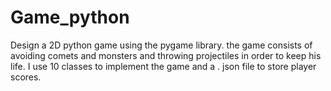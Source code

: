 # Game_python
Design a 2D python game using the pygame library. the game consists of avoiding comets and monsters and throwing projectiles in order to keep his life.
I use 10 classes to implement the game and a . json file to store player scores.
